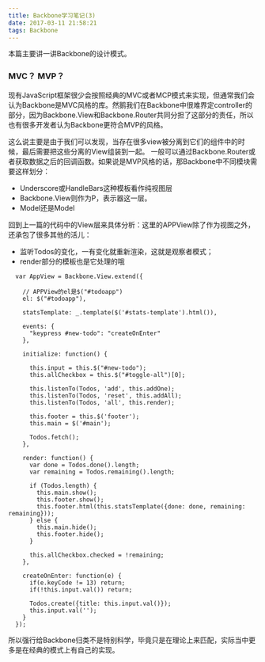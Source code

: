```yaml
---
title: Backbone学习笔记(3)
date: 2017-03-11 21:58:21
tags: Backbone
---
```


本篇主要讲一讲Backbone的设计模式。
### MVC？ MVP？

现有JavaScript框架很少会按照经典的MVC或者MCP模式来实现，但通常我们会认为Backbone是MVC风格的库。然鹅我们在Backbone中很难界定controller的部分，因为Backbone.View和Backbone.Router共同分担了这部分的责任，所以也有很多开发者认为Backbone更符合MVP的风格。

这么说主要是由于我们可以发现，当存在很多view被分离到它们的组件中的时候，最后需要把这些分离的View组装到一起。 一般可以通过Backbone.Router或者获取数据之后的回调函数。如果说是MVP风格的话，那Backbone中不同模块需要这样划分：

* Underscore或HandleBars这种模板看作纯视图层
* Backbone.View则作为P，表示器这一层。
* Model还是Model

回到上一篇的代码中的View层来具体分析：这里的APPView除了作为视图之外，还承包了很多其他的活儿：

* 监听Todos的变化，一有变化就重新渲染，这就是观察者模式；
* render部分的模板也是它处理的哦

```
  var AppView = Backbone.View.extend({
  
  	// APPView的el是$("#todoapp")
    el: $("#todoapp"),

    statsTemplate: _.template($('#stats-template').html()),

    events: {
      "keypress #new-todo": "createOnEnter"
    },

    initialize: function() {

      this.input = this.$("#new-todo");
      this.allCheckbox = this.$("#toggle-all")[0];

      this.listenTo(Todos, 'add', this.addOne);
      this.listenTo(Todos, 'reset', this.addAll);
      this.listenTo(Todos, 'all', this.render);

      this.footer = this.$('footer');
      this.main = $('#main');

      Todos.fetch();
    },

    render: function() {
      var done = Todos.done().length;
      var remaining = Todos.remaining().length;

      if (Todos.length) {
        this.main.show();
        this.footer.show();
        this.footer.html(this.statsTemplate({done: done, remaining: remaining}));
      } else {
        this.main.hide();
        this.footer.hide();
      }

      this.allCheckbox.checked = !remaining;
    },

    createOnEnter: function(e) {
      if(e.keyCode != 13) return;
      if(!this.input.val()) return;

      Todos.create({title: this.input.val()});
      this.input.val('');
    }
  });
```

所以强行给Backbone归类不是特别科学，毕竟只是在理论上来匹配，实际当中更多是在经典的模式上有自己的实现。



